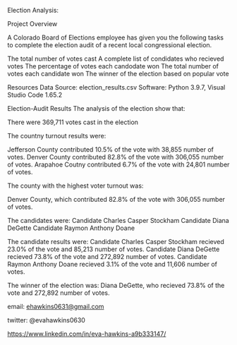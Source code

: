 Election Analysis:

Project Overview

A Colorado Board of Elections employee has given you the following tasks to complete the election audit of a recent local congressional election.


The total number of votes cast
A complete list of condidates who recieved votes
The percentage of votes each candodate won
The total number of votes each candidate won
The winner of the election based on popular vote

Resources
Data Source: election_results.csv
Software: Python 3.9.7, Visual Studio Code 1.65.2

Election-Audit Results
The analysis of the election show that:

There were 369,711 votes cast in the election

The countny turnout results were:

Jefferson County contributed 10.5% of the vote with 38,855 number of votes.
Denver County contributed 82.8% of the vote with 306,055 number of votes.
Arapahoe Coutny contributed 6.7% of the vote with 24,801 number of votes.

The county with the highest voter turnout was:

Denver County, which contributed 82.8% of the vote with 306,055 number of votes.

The candidates were:
Candidate Charles Casper Stockham
Candidate Diana DeGette
Candidate Raymon Anthony Doane

The candidate results were:
Candidate Charles Casper Stockham recieved 23.0% of the vote and 85,213 number of votes.
Candidate Diana DeGette recieved 73.8% of the vote and 272,892 number of votes.
Candidate Raymon Anthony Doane recieved 3.1% of the vote and 11,606 number of votes.

The winner of the election was:
Diana DeGette, who recieved 73.8% of the vote and 272,892 number of votes.



email:  ehawkins0631@gmail.com

twitter: @evahawkins0630

https://www.linkedin.com/in/eva-hawkins-a9b333147/

